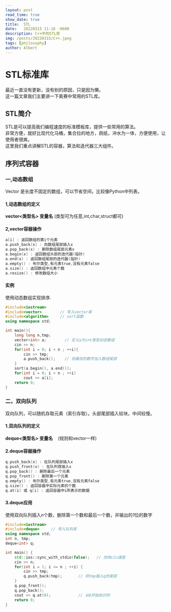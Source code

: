 ```yaml
---
layout: post
read_time: true
show_date: true
title:  STL
date:   20220315 11:16 -0600
description: C++中的STL库
img: /posts/20220315/C++.jpeg
tags: [philosophy]
author: Albert
---
```


# STL标准库

最近一直没有更新，没有别的原因，只是因为懒。  
这一篇文章我们主要讲一下奥赛中常用的STL库。  

## **STL简介**

STL是可以提高我们编程速度的标准模板库，提供一些常用的算法。  
非常方便，就好比现代化马桶，集合拉的地方，厕纸，冲水为一体，方便使用，让使用者很爽。  
这里我们重点讲解STL的容器，算法和迭代器三大组件。

## **序列式容器**

### **一,动态数组**

Vector 是长度不固定的数组，可以节省空间，比较像Python中列表。  

#### **1,动态数组的定义**

**vector<类型名> 变量名** (类型可为任意,int,char,struct都可)  

#### **2,vector容器操作**

```cpp
a[i] : 返回数组的第i个元素  
a.push_back(x) : 向数组尾部插入x  
a.pop_back(x) : 删除数组尾部元素x  
a.begin(x) : 返回数组头部的迭代器(指针)
a.end(x) : 返回数组尾部的迭代器(指针)
a.empty() : 布尔类型,有元素true,没有元素false
a.size() : 返回数组中元素个数
a.resize() : 修改数组大小
```

#### **实例**

使用动态数组实现排序.

```cpp
#include<iostream>
#include<vector>        // 导入vector库
#include<algorithm>     // sort函数
using namespace std;

int main(){
    long long n,tmp;
    vector<int> a;        // 定义a为int类型动态数组
    cin >> n;
    for(int i = 0; i < n ; ++i){
        cin >> tmp;
        a.push_back();    // 将缓存的数字加入数组尾部
    }    
    sort(a.begin(), a.end());
    for(int i = 0; i < n ; ++i)
        cout << a[i];
    return 0;
}
```

### **二，双向队列**

双向队列，可以随机存取元素（索引存取）。头部尾部插入较块，中间较慢。

#### **1.双向队列的定义**

**deque<类型名> 变量名**    (规则和vector一样)

#### **2.deque容器操作**

```cpp
q.push_back(x) : 在队列尾部插入x
q.push_front(x) : 在队列首插入x
q.pop_back() : 删除最后一个元素
q.pop_front() : 删除第一个元素
q.empty() : 布尔类型,有元素true,没有元素false
q.size() : 返回容器中实际元素的个数
q.at(i) 或 q[i] : 返回容器中i所表示的数据
```

#### **3.deque应用**

使用双向队列插入*n*个数，删除第一个数和最后一个数，并输出的*1*位的数字

```cpp
#include<iostream>
#include<deque>		// 导入队列库 
using namespace std;
int n, tmp;
deque<int> q;

int main() {
	std::ios::sync_with_stdio(false);	// 加快cin速度
	cin >> n;
	for(int i = 1; i <= n ; ++i) {
		cin >> tmp;
		q.push_back(tmp);		// 将tmp插入q的尾部
	}
	q.pop_front();
	q.pop_back();
	cout << q.at(0);			// 从0开始标识的 
	return 0;
}
```